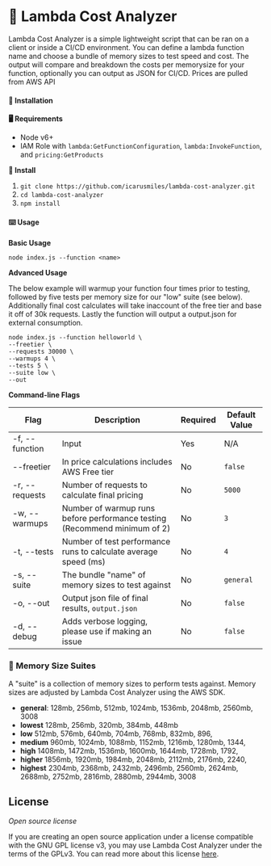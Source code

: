 # 💸 Lambda Cost Analyzer
Lambda Cost Analyzer is a simple lightweight script that can be ran on a client or inside a CI/CD environment. You can define a lambda function name and choose a bundle of memory sizes to test speed and cost. The output will compare and breakdown the costs per memorysize for your function, optionally you can output as JSON for CI/CD. Prices are pulled from AWS API

#### 💾 Installation

**🖥️ Requirements**
* Node v6+
* IAM Role with `lambda:GetFunctionConfiguration`, `lambda:InvokeFunction`, and `pricing:GetProducts`

**📜 Install**
1. `git clone https://github.com/icarusmiles/lambda-cost-analyzer.git`
2. `cd lambda-cost-analyzer`
3. `npm install`

#### ⌨️ Usage

**Basic Usage**
```
node index.js --function <name>
```

**Advanced Usage**

The below example will warmup your function four times prior to testing, followed by five tests per memory size for our "low" suite (see below). Additionally final cost calculates will take inaccount of the free tier and base it off of 30k requests. Lastly the function will output a output.json for external consumption.
```
node index.js --function helloworld \
--freetier \
--requests 30000 \
--warmups 4 \
--tests 5 \
--suite low \
--out
```

**Command-line Flags**

| Flag            | Description                                                                     | Required | Default Value
| --------------- | ------------------------------------------------------------------------------- | -------- | ------------ |
| -f, --function  | Input                   | Yes                                                    | N/A |
| --freetier      | In price calculations includes AWS Free tier                                     | No | `false` |
| -r, --requests  | Number of requests to calculate final pricing                                    | No  | `5000`  |
| -w, --warmups   | Number of warmup runs before performance testing (Recommend minimum of 2)        | No  | `3`  |
| -t, --tests     | Number of test performance runs to calculate average speed (ms)                  | No  | `4`  |
| -s, --suite     | The bundle "name" of memory sizes to test against                                | No | `general`  |
| -o, --out       | Output json file of final results, `output.json`                                 | No  | `false`  |
| -d, --debug     | Adds verbose logging, please use if making an issue                              | No | `false` |

### 🐏 Memory Size Suites

A "suite" is a collection of memory sizes to perform tests against. Memory sizes are adjusted by Lambda Cost Analyzer using the AWS SDK.

* **general**: 128mb, 256mb, 512mb, 1024mb, 1536mb, 2048mb, 2560mb, 3008
* **lowest** 128mb, 256mb, 320mb, 384mb, 448mb
* **low** 512mb, 576mb, 640mb, 704mb, 768mb, 832mb, 896,
* **medium** 960mb, 1024mb, 1088mb, 1152mb, 1216mb, 1280mb, 1344,
* **high** 1408mb, 1472mb, 1536mb, 1600mb, 1644mb, 1728mb, 1792,
* **higher** 1856mb, 1920mb, 1984mb, 2048mb, 2112mb, 2176mb, 2240,
* **highest** 2304mb, 2368mb, 2432mb, 2496mb, 2560mb, 2624mb, 2688mb, 2752mb, 2816mb, 2880mb, 2944mb, 3008

## License

*Open source license*

If you are creating an open source application under a license compatible with the GNU GPL license v3, you may use Lambda Cost Analyzer under the terms of the GPLv3. You can read more about this license [here](https://www.gnu.org/licenses/quick-guide-gplv3.en.html).
